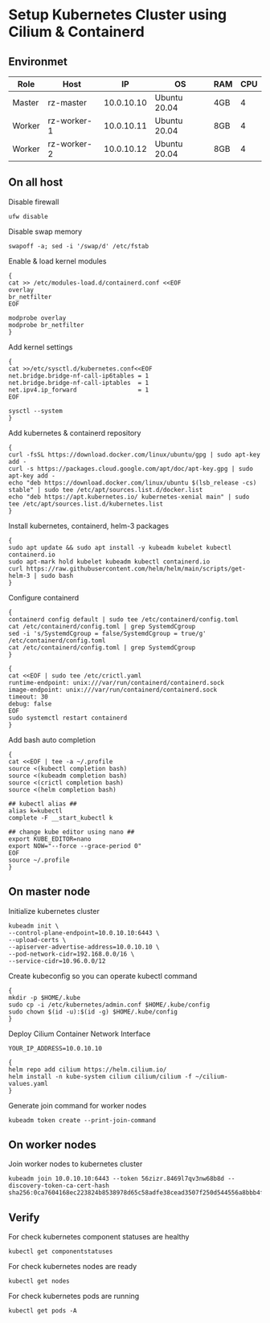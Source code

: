 # Setup Kubernetes Cluster using Cilium & Containerd

## Environmet
| Role | Host | IP | OS | RAM | CPU |
| ------ | ------ | ------ | ------ | ------ | ------ |
| Master | rz-master | 10.0.10.10 | Ubuntu 20.04 | 4GB | 4 |
| Worker | rz-worker-1 | 10.0.10.11 | Ubuntu 20.04 | 8GB | 4 |
| Worker | rz-worker-2 | 10.0.10.12 | Ubuntu 20.04 | 8GB | 4 |

## On all host
Disable firewall
```
ufw disable
``` 
Disable swap memory
```
swapoff -a; sed -i '/swap/d' /etc/fstab
```
Enable & load kernel modules
```
{
cat >> /etc/modules-load.d/containerd.conf <<EOF
overlay
br_netfilter
EOF

modprobe overlay
modprobe br_netfilter
}
```
Add kernel settings
```
{
cat >>/etc/sysctl.d/kubernetes.conf<<EOF
net.bridge.bridge-nf-call-ip6tables = 1
net.bridge.bridge-nf-call-iptables  = 1
net.ipv4.ip_forward                 = 1
EOF

sysctl --system
}
```
Add kubernetes & containerd repository
```
{
curl -fsSL https://download.docker.com/linux/ubuntu/gpg | sudo apt-key add -
curl -s https://packages.cloud.google.com/apt/doc/apt-key.gpg | sudo apt-key add -
echo "deb https://download.docker.com/linux/ubuntu $(lsb_release -cs) stable" | sudo tee /etc/apt/sources.list.d/docker.list
echo "deb https://apt.kubernetes.io/ kubernetes-xenial main" | sudo tee /etc/apt/sources.list.d/kubernetes.list
}
```
Install kubernetes, containerd, helm-3 packages
```
{
sudo apt update && sudo apt install -y kubeadm kubelet kubectl containerd.io
sudo apt-mark hold kubelet kubeadm kubectl containerd.io
curl https://raw.githubusercontent.com/helm/helm/main/scripts/get-helm-3 | sudo bash
}
```
Configure containerd
```
{
containerd config default | sudo tee /etc/containerd/config.toml
cat /etc/containerd/config.toml | grep SystemdCgroup
sed -i 's/SystemdCgroup = false/SystemdCgroup = true/g' /etc/containerd/config.toml
cat /etc/containerd/config.toml | grep SystemdCgroup
}
```
```
{
cat <<EOF | sudo tee /etc/crictl.yaml
runtime-endpoint: unix:///var/run/containerd/containerd.sock
image-endpoint: unix:///var/run/containerd/containerd.sock
timeout: 30
debug: false
EOF
sudo systemctl restart containerd 
}
```
Add bash auto completion
```
{
cat <<EOF | tee -a ~/.profile
source <(kubectl completion bash)
source <(kubeadm completion bash)
source <(crictl completion bash)
source <(helm completion bash)

## kubectl alias ##
alias k=kubectl
complete -F __start_kubectl k

## change kube editor using nano ##
export KUBE_EDITOR=nano
export NOW="--force --grace-period 0"
EOF
source ~/.profile 
}
```

## On master node
Initialize kubernetes cluster
```
kubeadm init \
--control-plane-endpoint=10.0.10.10:6443 \
--upload-certs \
--apiserver-advertise-address=10.0.10.10 \
--pod-network-cidr=192.168.0.0/16 \
--service-cidr=10.96.0.0/12
```
Create kubeconfig so you can operate kubectl command
```
{
mkdir -p $HOME/.kube
sudo cp -i /etc/kubernetes/admin.conf $HOME/.kube/config
sudo chown $(id -u):$(id -g) $HOME/.kube/config
}
```

Deploy Cilium Container Network Interface
```
YOUR_IP_ADDRESS=10.0.10.10
```
```
{
helm repo add cilium https://helm.cilium.io/
helm install -n kube-system cilium cilium/cilium -f ~/cilium-values.yaml
}
```
Generate join command for worker nodes
```
kubeadm token create --print-join-command
```

## On worker nodes
Join worker nodes to kubernetes cluster
```
kubeadm join 10.0.10.10:6443 --token 56zizr.8469l7qv3nw68b8d --discovery-token-ca-cert-hash sha256:0ca7604168ec223824b8538978d65c58adfe38cead3507f250d544556a8bbb4f
```

## Verify
For check kubernetes component statuses are healthy
```
kubectl get componentstatuses
```
For check kubernetes nodes are ready
```
kubectl get nodes
```
For check kubernetes pods are running
```
kubectl get pods -A
```

